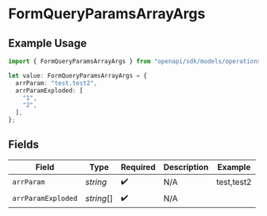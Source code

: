 # FormQueryParamsArrayArgs

## Example Usage

```typescript
import { FormQueryParamsArrayArgs } from "openapi/sdk/models/operations";

let value: FormQueryParamsArrayArgs = {
  arrParam: "test,test2",
  arrParamExploded: [
    "1",
    "2",
  ],
};
```

## Fields

| Field              | Type               | Required           | Description        | Example            |
| ------------------ | ------------------ | ------------------ | ------------------ | ------------------ |
| `arrParam`         | *string*           | :heavy_check_mark: | N/A                | test,test2         |
| `arrParamExploded` | *string*[]         | :heavy_check_mark: | N/A                |                    |